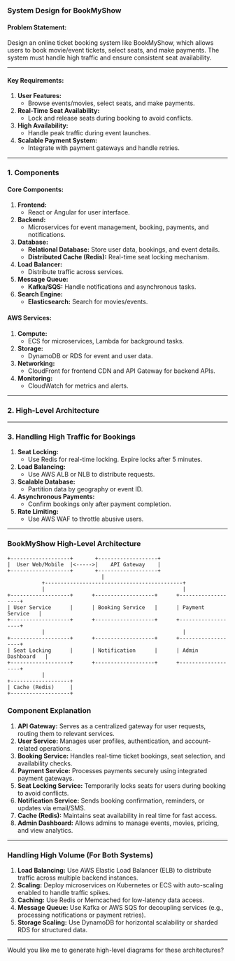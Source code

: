 ### System Design for **BookMyShow**

#### Problem Statement:
Design an online ticket booking system like BookMyShow, which allows users to book movie/event tickets, select seats, and make payments. The system must handle high traffic and ensure consistent seat availability.

---

#### Key Requirements:
1. **User Features:**
   - Browse events/movies, select seats, and make payments.
2. **Real-Time Seat Availability:**
   - Lock and release seats during booking to avoid conflicts.
3. **High Availability:**
   - Handle peak traffic during event launches.
4. **Scalable Payment System:**
   - Integrate with payment gateways and handle retries.

---

### **1. Components**

#### Core Components:
1. **Frontend:**
   - React or Angular for user interface.
2. **Backend:**
   - Microservices for event management, booking, payments, and notifications.
3. **Database:**
   - **Relational Database:** Store user data, bookings, and event details.
   - **Distributed Cache (Redis):** Real-time seat locking mechanism.
4. **Load Balancer:**
   - Distribute traffic across services.
5. **Message Queue:**
   - **Kafka/SQS:** Handle notifications and asynchronous tasks.
6. **Search Engine:**
   - **Elasticsearch:** Search for movies/events.

#### AWS Services:
1. **Compute:**
   - ECS for microservices, Lambda for background tasks.
2. **Storage:**
   - DynamoDB or RDS for event and user data.
3. **Networking:**
   - CloudFront for frontend CDN and API Gateway for backend APIs.
4. **Monitoring:**
   - CloudWatch for metrics and alerts.

---

### **2. High-Level Architecture**

---

### **3. Handling High Traffic for Bookings**
1. **Seat Locking:**
   - Use Redis for real-time locking. Expire locks after 5 minutes.
2. **Load Balancing:**
   - Use AWS ALB or NLB to distribute requests.
3. **Scalable Database:**
   - Partition data by geography or event ID.
4. **Asynchronous Payments:**
   - Confirm bookings only after payment completion.
5. **Rate Limiting:**
   - Use AWS WAF to throttle abusive users.

---

### **BookMyShow High-Level Architecture**

```
+-------------------+       +-------------------+
|  User Web/Mobile  |<----->|    API Gateway    |
+-------------------+       +-------------------+
                              |
           +--------------------------------------------+
           |                                            |
+-------------------+      +-------------------+      +-------------------+
| User Service      |      | Booking Service   |      | Payment Service   |
+-------------------+      +-------------------+      +-------------------+
           |                                            |
+-------------------+      +-------------------+      +-------------------+
| Seat Locking      |      | Notification      |      | Admin Dashboard   |
+-------------------+      +-------------------+      +-------------------+
           |
+-------------------+
| Cache (Redis)     |
+-------------------+
```

### **Component Explanation**
1. **API Gateway:** Serves as a centralized gateway for user requests, routing them to relevant services.
2. **User Service:** Manages user profiles, authentication, and account-related operations.
3. **Booking Service:** Handles real-time ticket bookings, seat selection, and availability checks.
4. **Payment Service:** Processes payments securely using integrated payment gateways.
5. **Seat Locking Service:** Temporarily locks seats for users during booking to avoid conflicts.
6. **Notification Service:** Sends booking confirmation, reminders, or updates via email/SMS.
7. **Cache (Redis):** Maintains seat availability in real time for fast access.
8. **Admin Dashboard:** Allows admins to manage events, movies, pricing, and view analytics.

---

### **Handling High Volume (For Both Systems)**

1. **Load Balancing:** Use AWS Elastic Load Balancer (ELB) to distribute traffic across multiple backend instances.
2. **Scaling:** Deploy microservices on Kubernetes or ECS with auto-scaling enabled to handle traffic spikes.
3. **Caching:** Use Redis or Memcached for low-latency data access.
4. **Message Queue:** Use Kafka or AWS SQS for decoupling services (e.g., processing notifications or payment retries).
5. **Storage Scaling:** Use DynamoDB for horizontal scalability or sharded RDS for structured data.

---

Would you like me to generate high-level diagrams for these architectures?
